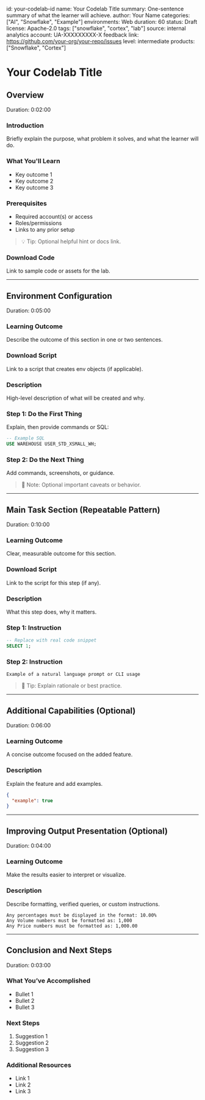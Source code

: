 id: your-codelab-id
name: Your Codelab Title
summary: One-sentence summary of what the learner will achieve.
author: Your Name
categories: ["AI", "Snowflake", "Example"]
environments: Web
duration: 60
status: Draft
license: Apache-2.0
tags: ["snowflake", "cortex", "lab"]
source: internal
analytics account: UA-XXXXXXXXX-X
feedback link: https://github.com/your-org/your-repo/issues
level: intermediate
products: ["Snowflake", "Cortex"]

# Your Codelab Title

## Overview

Duration: 0:02:00

### Introduction
Briefly explain the purpose, what problem it solves, and what the learner will do.

### What You'll Learn

* Key outcome 1
* Key outcome 2
* Key outcome 3

### Prerequisites

* Required account(s) or access
* Roles/permissions
* Links to any prior setup

> 💡 Tip: Optional helpful hint or docs link.

### Download Code

Link to sample code or assets for the lab.

---

## Environment Configuration

Duration: 0:05:00

### Learning Outcome
Describe the outcome of this section in one or two sentences.

### Download Script
Link to a script that creates env objects (if applicable).

### Description
High-level description of what will be created and why.

### Step 1: Do the First Thing

Explain, then provide commands or SQL:

```sql
-- Example SQL
USE WAREHOUSE USER_STD_XSMALL_WH;
```

### Step 2: Do the Next Thing

Add commands, screenshots, or guidance.

> 📘 Note: Optional important caveats or behavior.

---

## Main Task Section (Repeatable Pattern)

Duration: 0:10:00

### Learning Outcome
Clear, measurable outcome for this section.

### Download Script
Link to the script for this step (if any).

### Description
What this step does, why it matters.

### Step 1: Instruction

```sql
-- Replace with real code snippet
SELECT 1;
```

### Step 2: Instruction

```plaintext
Example of a natural language prompt or CLI usage
```

> 🧠 Tip: Explain rationale or best practice.

---

## Additional Capabilities (Optional)

Duration: 0:06:00

### Learning Outcome
A concise outcome focused on the added feature.

### Description
Explain the feature and add examples.

```json
{
  "example": true
}
```

---

## Improving Output Presentation (Optional)

Duration: 0:04:00

### Learning Outcome
Make the results easier to interpret or visualize.

### Description
Describe formatting, verified queries, or custom instructions.

```
Any percentages must be displayed in the format: 10.00%
Any Volume numbers must be formatted as: 1,000
Any Price numbers must be formatted as: 1,000.00
```

---

## Conclusion and Next Steps

Duration: 0:03:00

### What You’ve Accomplished

* Bullet 1
* Bullet 2
* Bullet 3

### Next Steps

1. Suggestion 1
2. Suggestion 2
3. Suggestion 3

### Additional Resources

* Link 1
* Link 2
* Link 3
